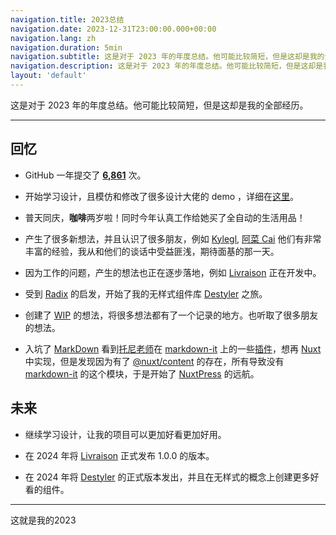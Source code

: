 ```yaml
---
navigation.title: 2023总结
navigation.date: 2023-12-31T23:00:00.000+00:00
navigation.lang: zh
navigation.duration: 5min
navigation.subtitle: 这是对于 2023 年的年度总结。他可能比较简短，但是这却是我的全部经历。
navigation.description: 这是对于 2023 年的年度总结。他可能比较简短，但是这却是我的全部经历。
layout: 'default'
---
```


这是对于 2023 年的年度总结。他可能比较简短，但是这却是我的全部经历。

---

## 回忆

- GitHub 一年提交了 [**6,861**](https://github.com/elonehoo?tab=overview&from=2023-12-01&to=2023-12-31) 次。

- 开始学习设计，且模仿和修改了很多设计大佬的 demo ，详细在[这里](/demos)。

- 普天同庆，**咖啡**两岁啦！同时今年认真工作给她买了全自动的生活用品！

- 产生了很多新想法，并且认识了很多朋友，例如 [Kylegl](https://github.com/kylegl), [阿菜 Cai](https://github.com/RSS1102) 他们有非常丰富的经验，我从和他们的谈话中受益匪浅，期待面基的那一天。

- 因为工作的问题，产生的想法也正在逐步落地，例如 [Livraison](https://github.com/livraison-dev) 正在开发中。

- 受到 [Radix](https://github.com/radix-ui) 的启发，开始了我的无样式组件库 [Destyler](https://github.com/destyler) 之旅。

- 创建了 [WIP](https://github.com/wip-elonehoo) 的想法，将很多想法都有了一个记录的地方。也听取了很多朋友的想法。

- 入坑了 [MarkDown](https://daringfireball.net/projects/markdown/) 看到[托尼老师](https://github.com/antfu)在 [markdown-it](https://github.com/markdown-it) 上的一些[插件](https://github.com/antfu?tab=repositories&q=markdown&type=source&language=&sort=)，想再 [Nuxt](https://github.com/nuxt) 中实现，但是发现因为有了 [@nuxt/content](https://github.com/nuxt/content) 的存在，所有导致没有 [markdown-it](https://github.com/search?q=nuxt%20markdown-it&type=repositories) 的这个模块，于是开始了 [NuxtPress](https://github.com/nuxtpress-dev) 的远航。

## 未来

- 继续学习设计，让我的项目可以更加好看更加好用。

- 在 2024 年将 [Livraison](https://github.com/livraison-dev) 正式发布 1.0.0 的版本。

- 在 2024 年将 [Destyler](https://github.com/destyler) 的正式版本发出，并且在无样式的概念上创建更多好看的组件。

---

<div class="text-center"><span >这就是我的2023</span></div>
